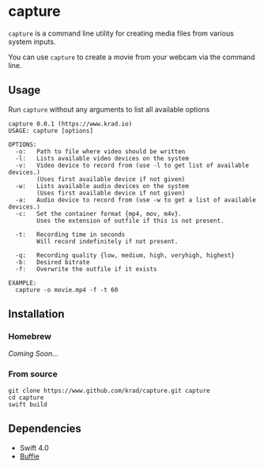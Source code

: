 # capture

`capture` is a command line utility for creating media files from various system inputs.

You can use `capture` to create a movie from your webcam via the command line.

## Usage

Run `capture` without any arguments to list all available options

```
capture 0.0.1 (https://www.krad.io)
USAGE: capture [options]

OPTIONS:
  -o:	Path to file where video should be written
  -l:	Lists available video devices on the system
  -v:	Video device to record from (use -l to get list of available devices.)
     	(Uses first available device if not given)
  -w:	Lists available audio devices on the system
     	(Uses first available device if not given)
  -a:	Audio device to record from (use -w to get a list of available devices.)
  -c:	Set the container format {mp4, mov, m4v}.
     	Uses the extension of outfile if this is not present.

  -t:	Recording time in seconds
     	Will record indefinitely if not present.

  -q:	Recording quality {low, medium, high, veryhigh, highest}
  -b:	Desired bitrate
  -f:	Overwrite the outfile if it exists

EXAMPLE:
  capture -o movie.mp4 -f -t 60
```

## Installation

### Homebrew

_Coming Soon..._

### From source

```
git clone https://www.github.com/krad/capture.git capture
cd capture
swift build
```

## Dependencies

 * Swift 4.0
 * [Buffie](https://www.github.com/krad/Buffie)
